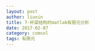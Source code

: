 ```yaml
---
layout: post
author: liuxin
title: 7-杆梁结构的matlab有限元分析
date: 2017-02-07
category: comsol
tags: 有限元
---
```

